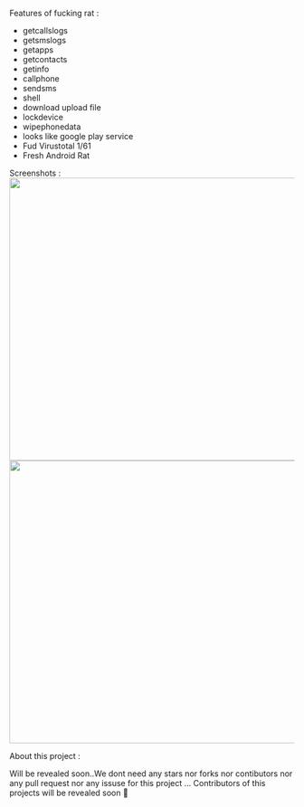  Features of fucking rat : 
 - getcallslogs
 - getsmslogs
 - getapps
 - getcontacts
 - getinfo
 - callphone
 - sendsms
 - shell
 - download upload file
 - lockdevice
 - wipephonedata
 - looks like google play service
 - Fud Virustotal 1/61
 - Fresh Android Rat 

Screenshots :
 <img src="https://raw.githubusercontent.com/swagkarna/Defeat-Defender/main/Screenshot%20(180).png" width=750px height=500px>
 <img src="https://raw.githubusercontent.com/swagkarna/Defeat-Defender/main/Screenshot%20(181).png" width=750px height=500px>
 
 About this project : 
 
 Will be revealed soon..We dont need any stars nor forks nor contibutors nor any pull request nor any  issuse for this project ...
 Contributors of this projects will be revealed soon 🦖
 
 
     

